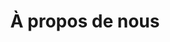 ---
title: À propos de nous
description: Nous sommes une entreprise de nettoyage soucieuse de l'environnement dans la région de Montréal.
bannerh1: À Propos
layout: about

heading1: Nous sommes une entreprise de nettoyage soucieuse de l'environnement dans la région de Montréal, QC qui s'efforce d'apporter la durabilité à notre industrie et à vos maisons!
 
about1: "Après des années dans le secteur du nettoyage, nous avons développé de vastes connaissances et une expertise, mais nous sommes également devenus de plus en plus conscients de la nocivité des nettoyants conventionnels et de la façon dont les gens refusaient tout simplement de les laisser entrer chez eux! <br> <br> Trouver des solutions écologiques qui fourniraient des résultats vraiment professionnels à nos clients s'est avéré une tâche très difficile! Après recherche et recherche, nous avons finalement développé nos propres solutions qui se distingue par sa performance. La gamme de produits EkoAccent et la solution de nettoyage probiotique EkoCleaner sont nées! <br> <br> Notre mission est «Sauver la planète une maison à la fois! et nous nous efforçons constamment de faire exactement cela en aidant à rétablir l'équilibre sain dans les maisons de nos clients, en créant un environnement exempt de toxines nocives et de produits chimiques régulièrement contenus dans les nettoyants conventionnels et en choisissant délibérément des emballages qui aident à minimiser les déchets! <br> <br> Nous utilisons de l'aluminium, du verre et du papier et proposons un programme de «retour pour réutilisation» pour nos contenants. Nos coffrets d'abonnement vous offrent tout ce dont vous avez besoin pour le nettoyage écologique de votre maison et sont la première (et probablement la seule) option de nettoyage écologique zéro déchet sur le marché! <br> <br> Merci beaucoup pour votre intérêt et pour nous aider à sauver la planète une maison à la fois! <br> <br> Nous sommes impatients de vous accueillir dans notre famille de clients."

heading2: Service client et assistance prioritaires
box1: TEMPS DE RÉPONSE RAPIDE
box1_desc: Il n'y a rien de pire que de demander de l'aide et de recevoir une réponse tardive, ou pas de réponse du tout! Nous accordons la priorité au temps de réponse rapide afin de pouvoir répondre à vos besoins. Si vous avez besoin d'un devis ou d'assistance, nous sommes toujours disponibles et prêts à vous aider.

box2: GARANTIE DE REMBOURSEMENT À 100%
box2_desc: Si vous n'êtes pas entièrement satisfait par nos produits ... nous vous remboursons. Aucune question posée. Il n'y a aucun risque pour vous de tester nos produits. Essayez-le et voyez si c'est pour vous. Sinon, renvoyez-nous simplement votre bouteille (même si elle est vide!) Et nous vous rembourserons... ET vous garderez les bonus!

box3: CONNAISSANCES SPÉCIALISÉES
box3_desc: Ne vous contentez pas d'un produit générique qui s'avérera seulement dangereux pour vous, vos enfants ou vos animaux de compagnie. Nous nous spécialisons dans les produits et services de nettoyage de haute qualité qui rendent le monde meilleur. Nous apprécions l'honnêteté et le travail de qualité sur lesquels nos clients peuvent compter.

cta: DES QUESTIONS SUR NOS PRODUITS OU SERVICES?
cta_sub: 
cta_link: /contact
---
